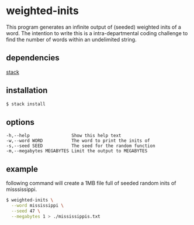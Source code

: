 weighted-inits
==============

This program generates an infinite output of (seeded) weighted inits of a word.
The intention to write this is a intra-departmental coding challenge to find
the number of words within an undelimited string.
## dependencies

[stack](http://haskellstack.org)

## installation

``` sh
$ stack install
```

## options

    -h,--help                Show this help text
    -w,--word WORD           The word to print the inits of
    -s,--seed SEED           The seed for the random function
    -m,--megabytes MEGABYTES Limit the output to MEGABYTES

## example

following command will create a 1MB file full of seeded random inits of misssissippi.

``` sh
$ weighted-inits \
  --word mississippi \
  --seed 47 \
  --megabytes 1 > ./mississippis.txt
```